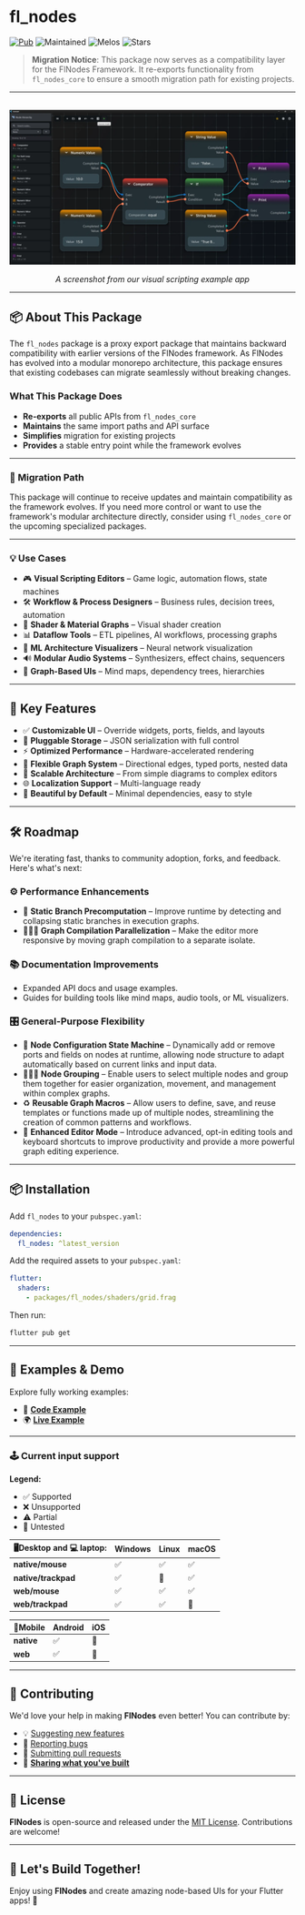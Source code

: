 # **fl_nodes**

[![Pub](https://img.shields.io/pub/v/fl_nodes.svg?style=for-the-badge)](https://pub.dev/packages/fl_nodes)
![Maintained](https://img.shields.io/badge/maintained%3F-yes-green?style=for-the-badge)
![Melos](https://img.shields.io/badge/monorepo-managed%20with%20Melos-magenta?style=for-the-badge)
![Stars](https://img.shields.io/github/stars/WilliamKarolDiCioccio/fl_nodes?style=for-the-badge)

> **Migration Notice**: This package now serves as a compatibility layer for the FlNodes Framework. It re-exports functionality from `fl_nodes_core` to ensure a smooth migration path for existing projects.

---

<p align="center">
  <img src="https://raw.githubusercontent.com/WilliamKarolDiCioccio/fl_nodes/refs/heads/main/.github/images/node_editor_example.webp" alt="FlNodes Example" />
</p>

<p align="center">
  <i >A screenshot from our visual scripting example app</i>
</p>

---

## 📦 About This Package

The `fl_nodes` package is a proxy export package that maintains backward compatibility with earlier versions of the FlNodes framework. As FlNodes has evolved into a modular monorepo architecture, this package ensures that existing codebases can migrate seamlessly without breaking changes.

### What This Package Does

- **Re-exports** all public APIs from `fl_nodes_core`
- **Maintains** the same import paths and API surface
- **Simplifies** migration for existing projects
- **Provides** a stable entry point while the framework evolves

---

### 🔄 Migration Path

This package will continue to receive updates and maintain compatibility as the framework evolves. If you need more control or want to use the framework's modular architecture directly, consider using `fl_nodes_core` or the upcoming specialized packages.

---

### 💡 Use Cases

- 🎮 **Visual Scripting Editors** – Game logic, automation flows, state machines
- 🛠 **Workflow & Process Designers** – Business rules, decision trees, automation
- 🎨 **Shader & Material Graphs** – Visual shader creation
- 📊 **Dataflow Tools** – ETL pipelines, AI workflows, processing graphs
- 🤖 **ML Architecture Visualizers** – Neural network visualization
- 🔊 **Modular Audio Systems** – Synthesizers, effect chains, sequencers
- 🧠 **Graph-Based UIs** – Mind maps, dependency trees, hierarchies

---

## 🌟 Key Features

- ✅ **Customizable UI** – Override widgets, ports, fields, and layouts
- 💾 **Pluggable Storage** – JSON serialization with full control
- ⚡ **Optimized Performance** – Hardware-accelerated rendering
- 🔗 **Flexible Graph System** – Directional edges, typed ports, nested data
- 📏 **Scalable Architecture** – From simple diagrams to complex editors
- 🌐 **Localization Support** – Multi-language ready
- 🎨 **Beautiful by Default** – Minimal dependencies, easy to style

---

## 🛠 Roadmap

We're iterating fast, thanks to community adoption, forks, and feedback. Here's what's next:

### ⚙️ Performance Enhancements

- 📝 **Static Branch Precomputation** – Improve runtime by detecting and collapsing static branches in execution graphs.
- 🏃‍♂️‍➡️ **Graph Compilation Parallelization** – Make the editor more responsive by moving graph compilation to a separate isolate.

### 📚 Documentation Improvements

- Expanded API docs and usage examples.
- Guides for building tools like mind maps, audio tools, or ML visualizers.

### 🎛 General-Purpose Flexibility

- 🤖 **Node Configuration State Machine** – Dynamically add or remove ports and fields on nodes at runtime, allowing node structure to adapt automatically based on current links and input data.
- 🧑‍🤝‍🧑 **Node Grouping** – Enable users to select multiple nodes and group them together for easier organization, movement, and management within complex graphs.
- ♻️ **Reusable Graph Macros** – Allow users to define, save, and reuse templates or functions made up of multiple nodes, streamlining the creation of common patterns and workflows.
- 🎩 **Enhanced Editor Mode** – Introduce advanced, opt-in editing tools and keyboard shortcuts to improve productivity and provide a more powerful graph editing experience.

---

## 📦 Installation

Add `fl_nodes` to your `pubspec.yaml`:

```yaml
dependencies:
  fl_nodes: ^latest_version
```

Add the required assets to your `pubspec.yaml`:

```yaml
flutter:
  shaders:
    - packages/fl_nodes/shaders/grid.frag
```

Then run:

```bash
flutter pub get
```

---

## 🧩 **Examples & Demo**

Explore fully working examples:

- 📄 **[Code Example](https://github.com/WilliamKarolDiCioccio/fl_nodes/blob/main/example/lib/main.dart)**
- 🌍 **[Live Example](https://williamkaroldicioccio.github.io/fl_nodes/)**

---

### 🕹️ Current input support

**Legend:**

- ✅ Supported
- ❌ Unsupported
- ⚠️ Partial
- 🧪 Untested

| 🖥️Desktop and 💻 laptop: | Windows | Linux | macOS |
| ------------------------ | ------- | ----- | ----- |
| **native/mouse**         | ✅      | ✅    | ✅    |
| **native/trackpad**      | ✅      | 🧪    | ✅    |
| **web/mouse**            | ✅      | ✅    | ✅    |
| **web/trackpad**         | ✅      | ✅    | 🧪    |

| 📱Mobile   | Android | iOS |
| ---------- | ------- | --- |
| **native** | ✅      | 🧪  |
| **web**    | ✅      | 🧪  |

---

## 🙌 **Contributing**

We'd love your help in making **FlNodes** even better! You can contribute by:

- 💡 [Suggesting new features](https://github.com/WilliamKarolDiCioccio/fl_nodes/issues)
- 🐛 [Reporting bugs](https://github.com/WilliamKarolDiCioccio/fl_nodes/issues)
- 🔧 [Submitting pull requests](https://github.com/WilliamKarolDiCioccio/fl_nodes/pulls)
- 👏 [**Sharing what you've built**](https://github.com/WilliamKarolDiCioccio/fl_nodes/discussions/49)

---

## 📜 **License**

**FlNodes** is open-source and released under the [MIT License](LICENSE.md).
Contributions are welcome!

---

## 🚀 **Let's Build Together!**

Enjoy using **FlNodes** and create amazing node-based UIs for your Flutter apps! 🌟
